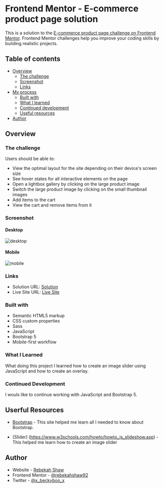 # Frontend Mentor - E-commerce product page solution

This is a solution to the [E-commerce product page challenge on Frontend Mentor](https://www.frontendmentor.io/challenges/ecommerce-product-page-UPsZ9MJp6). Frontend Mentor challenges help you improve your coding skills by building realistic projects.

## Table of contents

- [Overview](#overview)
  - [The challenge](#the-challenge)
  - [Screenshot](#screenshot)
  - [Links](#links)
- [My process](#my-process)
  - [Built with](#built-with)
  - [What I learned](#what-i-learned)
  - [Continued development](#continued-development)
  - [Useful resources](#useful-resources)
- [Author](#author)

## Overview

### The challenge

Users should be able to:

- View the optimal layout for the site depending on their device's screen size
- See hover states for all interactive elements on the page
- Open a lightbox gallery by clicking on the large product image
- Switch the large product image by clicking on the small thumbnail images
- Add items to the cart
- View the cart and remove items from it

### Screenshot

#### Desktop

![desktop](assets/images/desktop.png)

#### Mobile

![mobile](assets/images/mobile.png)

### Links

- Solution URL: [Solution](https://github.com/rebekahshaw92//ecommerce-product-page)
- Live Site URL: [Live Site](https://rebekahshaw92.github.io//ecommerce-product-page/)


### Built with

- Semantic HTML5 markup
- CSS custom properties
- Sass
- JavaScript
- Bootstrap 5
- Mobile-first workflow

### What I Learned

What doing this project I learned how to create an image slider using JavaScript and how to create an overlay.

### Continued Development

I wouls like to continue working with JavaScript and Bootstrap 5.

## Userful Resources 

- [Bootstrap](https://getbootstrap.com) - This site helped me learn all I needed to know about Bootstrap.

- [Slider] (https://www.w3schools.com/howto/howto_js_slideshow.asp) - This helped me learn how to create an image slider

## Author

- Website - [Rebekah Shaw](https://www.rebekahshaw.com)
- Frontend Mentor - [@rebekahshaw92](https://www.frontendmentor.io/profile/rebekahshaw92)
- Twitter - [@x_beckyboo_x](https://www.twitter.com/x_beckyboo_x)